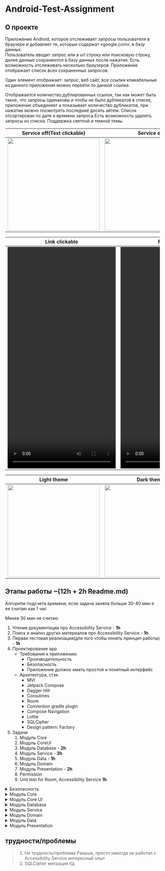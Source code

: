 # Android-Test-Assignment

## О проекте


Приложение Android, которое отслеживает запросы пользователя в браузере и добавляет те, которые содержат «google.com», в базу данных.  
Пользователь вводит запрос или в url строку или поисковую строку, далее данные сохраняются в базу данных после нажатия.
Есть возможность отслеживать несколько браузеров. Приложение отображает список всех сохраненных запросов.

Один элемент отображает: запрос, веб сайт, все ссылки кликабельные из данного приложения можно перейти по данной ссылке.

Отображается количество дублированных ссылок, так как  может быть такое, что запросы одинаковы и чтобы не было дубликатов в списке, приложение объединяет и показывает количество дубликатов, при нажатии можно посмотреть последние десять айтем.
Список отсортирован по дате и времени запроса.Есть возможность удалять запросы из списка. Поддержка светлой и темной темы.

| Service off(Text clickable)  | Service on |  
| ------------- | ------------- |   
| <img src = "https://github.com/user-attachments/assets/fbc4e568-8550-4c8d-9d26-739765454dee" width="300"/>  | <img src = "https://github.com/user-attachments/assets/fee6573d-ce2d-4b84-9f4d-7fa78efd97aa" width="300"/>  |  
 


| Link clickable  | Fake Example |
| ------------- | ------------- |
| <video src="https://github.com/user-attachments/assets/b9c85d40-cc5b-4180-a22a-90a887044c3f" width="352" height="720"></video> | <video src="https://github.com/user-attachments/assets/0e5ca29f-9d87-4132-8f0c-45435c3e906a" width="352" height="720"></video>  |


| Light theme  | Dark theme |
| ------------- | ------------- |
| <img src = "https://github.com/user-attachments/assets/5186cc90-f012-4592-ad42-37f6ad2eec40" width="300"/>  | <img src = "https://github.com/user-attachments/assets/3aa807fc-a6e4-400c-860b-3ae59d20e874" width="300"/>  |


## Этапы работы ~(12h + 2h Readme.md)
Алгоритм подсчета времени, если задача заняла больше 30-40 мин я ее считаю как 1 час

Менее 30 мин не считаю

1. Чтение документации про Accessibility Service - **1h**
2. Поиск и анализ других материалов про Accessibility Service - **1h**
4. Первая тестовая реализация(для того чтобы понять принцип работы) - **1h**
5. Проектирование app
    - Требования к приложению
        - Производительность
        - Безопасность
        - Приложение должно иметь простой и понятный интерфейс
    - Архитектура, стэк
        - MVI
        - Jetpack Compose
        - Dagger Hilt
        - Coroutines
        - Room
        - Convention gradle plugin
        - Compose Navigation
        - Lottie
        - SQLCipher
        - Design pattern: Factory
6. Задачи
    1. Модуль Core
    2. Модуль CoreUI
    3. Модуль Database -  **2h**
    4. Модуль Service  - **3h**
    5. Модуль Data - **1h**
    6. Модуль Domain
    7. Модуль Presentation - **2h**
    8. Permission
    9. Unit test for Room, Accessibility Service  **1h**


<details>
<summary>Безопасность</summary> 

1. Шифрование базы данных
    - Для этого можно использовать библиотеку SQLCipher.
2. Обфускация
    -  Обфускация кода помогает затруднить понимание исходного кода и структуры приложения при декомпиляции.
</details>

<details>
<summary>Модуль Core</summary> 
  В модуле core находятся абстрактные классы, расширения 
</details>
<details>
<summary>Модуль Core UI</summary> 
  В модуле Core UI находятся общие Composable функции или Modifier, которые могут использоваться в разных модулях. 
</details>
<details>
<summary>Модуль Database</summary> 
 В базе данных может быть ситуация, что хранятся дубликаты запроса и чтобы в списке не отображать дубликаты, я буду выводить один айтем и количество дубликатов.

Для этого я использую обращение к таблицам **one-to-many**.

Так же можно было реализовать используя одну таблицу и через скрипт SQL получить все то же самое.

Либо реализовать простую реализацию работы с бд и все фильтры делать через операторы Collections

решил сделать через **one-to-many**

1. SQLCipher  - 1h
2. Database  - 1h
</details>
 <details>
<summary>Модуль Service</summary> 

**Design pattern: Factory**  - доставляет клиенту готовый к использованию объект. Фабрика скрывает сложность создания и выбора подходящего объекта для работы.
Логика выстроена так, чтобы можно было легко вносить изменения.

1. Design pattern: Factor  - 1h
2. Google Service  - 1h
3. Opera Service  - 1h
</details>
 <details>
<summary>Модуль Domain</summary> 

**Design pattern: Factory**  - доставляет клиенту готовый к использованию объект. Фабрика скрывает сложность создания и выбора подходящего объекта для работы.
Логика выстроена так, чтобы можно было легко вносить изменения.
</details>
 <details>
<summary>Модуль Data</summary> 

Модуль содержит реализацию **CommonPaging**

Так как мы можем показывать подробно ссылку, показывать список дубликатов запросов и другое.
Использовать Paging 3 нам не подходит, так как нельзя обновлять объект в списке, поэтому делаем свою реализацию Paging.

</details>
 <details>
<summary>Модуль Presentation</summary>

1. Верстка UI - 1h
2. Обдумать дизайн и логику - 1h
</details> 

## трудности/проблемы
> 1. Не трудность/проблема Раньше, просто никогда не работал с Accessibility Service интересный опыт
> 2. SQLCipher миграция бд
